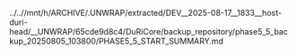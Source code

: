 ../..//mnt/h/ARCHIVE/.UNWRAP/extracted/DEV__2025-08-17__1833__host-duri-head/__UNWRAP/65cde9d8c4/DuRiCore/backup_repository/phase5_5_backup_20250805_103800/PHASE5_5_START_SUMMARY.md